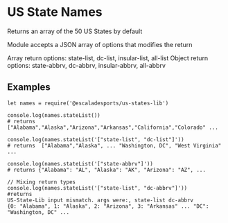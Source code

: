 # US State Names
Returns an array of the 50 US States by default

Module accepts a JSON array of options that modifies the return

Array return options: state-list, dc-list, insular-list, all-list
Object return options: state-abbrv, dc-abbrv, insular-abbrv, all-abbrv

## Examples
```
let names = require('@escaladesports/us-states-lib')

console.log(names.stateList())
# returns ["Alabama","Alaska","Arizona","Arkansas","California","Colorado" ...

console.log(names.stateList('["state-list", "dc-list"]'))
# returns  ["Alabama","Alaska", ... "Washington, DC", "West Virginia" ...

console.log(names.stateList('["state-abbrv"]'))
# returns {"Alabama": "AL", "Alaska": "AK", "Arizona": "AZ", ...

// Mixing return types
console.log(names.stateList('["state-list", "dc-abbrv"]'))
#returns 
US-State-Lib input mismatch. args were:, state-list dc-abbrv
{0: "Alabama", 1: "Alaska", 2: "Arizona", 3: "Arkansas" ... "DC": "Washington, DC" ...
```
